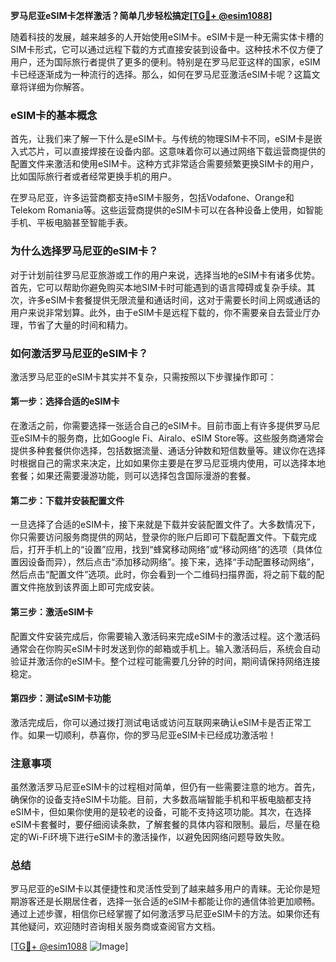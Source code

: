 **罗马尼亚eSIM卡怎样激活？简单几步轻松搞定[[TG💪+ @esim1088](https://t.me/s/esim1088)]**

随着科技的发展，越来越多的人开始使用eSIM卡。eSIM卡是一种无需实体卡槽的SIM卡形式，它可以通过远程下载的方式直接安装到设备中。这种技术不仅方便了用户，还为国际旅行者提供了更多的便利。特别是在罗马尼亚这样的国家，eSIM卡已经逐渐成为一种流行的选择。那么，如何在罗马尼亚激活eSIM卡呢？这篇文章将详细为你解答。

### eSIM卡的基本概念

首先，让我们来了解一下什么是eSIM卡。与传统的物理SIM卡不同，eSIM卡是嵌入式芯片，可以直接焊接在设备内部。这意味着你可以通过网络下载运营商提供的配置文件来激活和使用eSIM卡。这种方式非常适合需要频繁更换SIM卡的用户，比如国际旅行者或者经常更换手机的用户。

在罗马尼亚，许多运营商都支持eSIM卡服务，包括Vodafone、Orange和Telekom Romania等。这些运营商提供的eSIM卡可以在各种设备上使用，如智能手机、平板电脑甚至智能手表。

### 为什么选择罗马尼亚的eSIM卡？

对于计划前往罗马尼亚旅游或工作的用户来说，选择当地的eSIM卡有诸多优势。首先，它可以帮助你避免购买本地SIM卡时可能遇到的语言障碍或复杂手续。其次，许多eSIM卡套餐提供无限流量和通话时间，这对于需要长时间上网或通话的用户来说非常划算。此外，由于eSIM卡是远程下载的，你不需要亲自去营业厅办理，节省了大量的时间和精力。

### 如何激活罗马尼亚的eSIM卡？

激活罗马尼亚的eSIM卡其实并不复杂，只需按照以下步骤操作即可：

#### 第一步：选择合适的eSIM卡

在激活之前，你需要选择一张适合自己的eSIM卡。目前市面上有许多提供罗马尼亚eSIM卡的服务商，比如Google Fi、Airalo、eSIM Store等。这些服务商通常会提供多种套餐供你选择，包括数据流量、通话分钟数和短信数量等。建议你在选择时根据自己的需求来决定，比如如果你主要是在罗马尼亚境内使用，可以选择本地套餐；如果还需要漫游功能，则可以选择包含国际漫游的套餐。

#### 第二步：下载并安装配置文件

一旦选择了合适的eSIM卡，接下来就是下载并安装配置文件了。大多数情况下，你只需要访问服务商提供的网站，登录你的账户后即可下载配置文件。下载完成后，打开手机上的“设置”应用，找到“蜂窝移动网络”或“移动网络”的选项（具体位置因设备而异），然后点击“添加移动网络”。接下来，选择“手动配置移动网络”，然后点击“配置文件”选项。此时，你会看到一个二维码扫描界面，将之前下载的配置文件拖放到该界面上即可完成安装。

#### 第三步：激活eSIM卡

配置文件安装完成后，你需要输入激活码来完成eSIM卡的激活过程。这个激活码通常会在你购买eSIM卡时发送到你的邮箱或手机上。输入激活码后，系统会自动验证并激活你的eSIM卡。整个过程可能需要几分钟的时间，期间请保持网络连接稳定。

#### 第四步：测试eSIM卡功能

激活完成后，你可以通过拨打测试电话或访问互联网来确认eSIM卡是否正常工作。如果一切顺利，恭喜你，你的罗马尼亚eSIM卡已经成功激活啦！

### 注意事项

虽然激活罗马尼亚eSIM卡的过程相对简单，但仍有一些需要注意的地方。首先，确保你的设备支持eSIM卡功能。目前，大多数高端智能手机和平板电脑都支持eSIM卡，但如果你使用的是较老的设备，可能不支持这项功能。其次，在选择eSIM卡套餐时，要仔细阅读条款，了解套餐的具体内容和限制。最后，尽量在稳定的Wi-Fi环境下进行eSIM卡的激活操作，以避免因网络问题导致失败。

### 总结

罗马尼亚的eSIM卡以其便捷性和灵活性受到了越来越多用户的青睐。无论你是短期游客还是长期居住者，选择一张合适的eSIM卡都能让你的通信体验更加顺畅。通过上述步骤，相信你已经掌握了如何激活罗马尼亚eSIM卡的方法。如果你还有其他疑问，欢迎随时咨询相关服务商或查阅官方文档。

[[TG💪+ @esim1088](https://t.me/s/esim1088) ![Image](https://i.postimg.cc/4NQfJmqS/Snipaste-2025-05-13-00-14-12.png)]